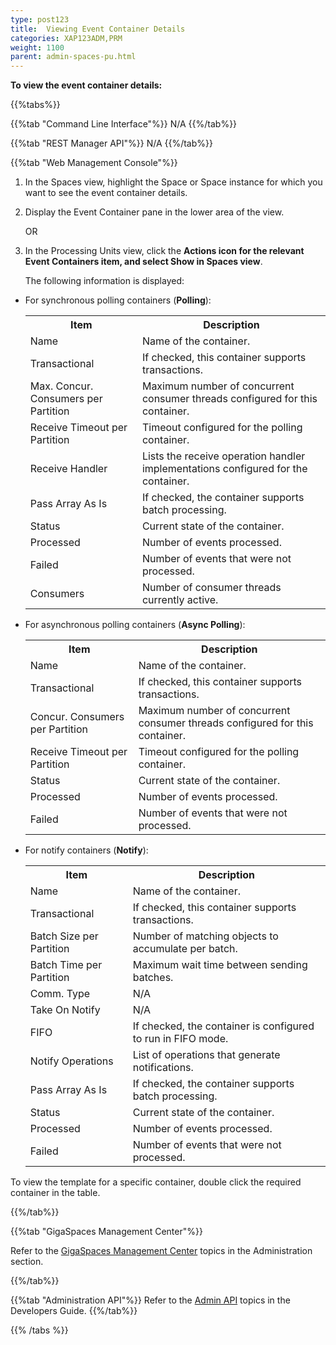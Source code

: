 ```yaml
---
type: post123
title:  Viewing Event Container Details
categories: XAP123ADM,PRM
weight: 1100
parent: admin-spaces-pu.html
---
```

 
 
**To view the event container details:**
<br>

 

{{%tabs%}}
 
{{%tab "Command Line Interface"%}}
N/A
{{%/tab%}}

{{%tab "REST Manager API"%}}
N/A
{{%/tab%}}

{{%tab "Web Management Console"%}}

1. In the Spaces view, highlight the Space or Space instance for which you want to see the event container details.
1. Display the Event Container pane in the lower area of the view.

	OR
1. In the Processing Units view, click the **Actions **icon for the relevant Event Containers item, and select S**how in Spaces view**.

	The following information is displayed:

* For synchronous polling containers (**Polling**):

	<table>
	<tr>
		<th>Item</th>
		<th>Description</th>
	</tr>
	<tr>
		<td>Name</td>
		<td>Name of the container.</td>
	</tr>
	<tr>
		<td>Transactional</td>
		<td>If checked,  this container supports transactions.</td>
	</tr>
	<tr>
		<td>Max. Concur. Consumers per Partition</td>
		<td>Maximum number of concurrent consumer threads configured for this container.</td>
	</tr>
	<tr>
		<td>Receive Timeout per Partition</td>
		<td>Timeout configured for the polling container. </td>
	</tr>
	<tr>
		<td>Receive Handler</td>
		<td>Lists the receive operation handler implementations configured for the container. </td>
	</tr>
	<tr>
		<td>Pass Array As Is</td>
		<td>If checked, the container supports batch processing.</td>
	</tr>
	<tr>
		<td>Status</td>
		<td>Current state of the container.</td>
	</tr>
	<tr>
		<td>Processed</td>
		<td>Number of events processed.</td>
	</tr>
	<tr>
		<td>Failed</td>
		<td>Number of events that were not processed.</td>
	</tr>
	<tr>
		<td>Consumers</td>
		<td>Number of consumer threads currently active.</td>
	</tr>
	</table>

* For asynchronous polling containers (**Async Polling**):

	<table>
	<tr>
		<th>Item</th>
		<th>Description</th>
	</tr>
	<tr>
		<td>Name</td>
		<td>Name of the container.</td>
	</tr>
	<tr>
		<td>Transactional</td>
		<td>If checked,  this container supports transactions.</td>
	</tr>
	<tr>
		<td>Concur. Consumers per Partition</td>
		<td>Maximum number of concurrent consumer threads configured for this container.</td>
	</tr>
	<tr>
		<td>Receive Timeout per Partition</td>
		<td>Timeout configured for the polling container. </td>
	</tr>
	<tr>
		<td>Status</td>
		<td>Current state of the container.</td>
	</tr>
	<tr>
		<td>Processed</td>
		<td>Number of events processed.</td>
	</tr>
	<tr>
		<td>Failed</td>
		<td>Number of events that were not processed.</td>
	</tr>
	</table>

* For notify containers (**Notify**):

	<table>
	<tr>
		<th>Item</th>
		<th>Description</th>
	</tr>
	<tr>
		<td>Name</td>
		<td>Name of the container.</td>
	</tr>
	<tr>
		<td>Transactional</td>
		<td>If checked,  this container supports transactions.</td>
	</tr>
	<tr>
		<td>Batch Size per Partition</td>
		<td>Number of matching objects to accumulate per batch.</td>
	</tr>
	<tr>
		<td>Batch Time per Partition</td>
		<td>Maximum wait time between sending batches.</td>
	</tr>
	<tr>
		<td>Comm. Type</td>
		<td>N/A</td>
	</tr>
	<tr>
		<td>Take On Notify</td>
		<td>N/A</td>
	</tr>
	<tr>
		<td>FIFO</td>
		<td>If checked, the container is configured to run in FIFO mode.</td>
	</tr>
	<tr>
		<td>Notify Operations</td>
		<td>List of operations that generate notifications.</td>
	</tr>
	<tr>
		<td>Pass Array As Is</td>
		<td>If checked, the container supports batch processing.</td>
	</tr>
	<tr>
		<td>Status</td>
		<td>Current state of the container.</td>
	</tr>
	<tr>
		<td>Processed </td>
		<td>Number of events processed.</td>
	</tr>
	<tr>
		<td>Failed</td>
		<td>Number of events that were not processed.</td>
	</tr>
	</table>

To view the template for a specific container, double click the required container in the table.

{{%/tab%}}


{{%tab "GigaSpaces Management Center"%}}

Refer to the [GigaSpaces Management Center](./gigaspaces-management-center.html) topics in the Administration section.

{{%/tab%}}

{{%tab "Administration API"%}}
Refer to the [Admin API](../dev-java/administration-and-monitoring-overview.html) topics in the Developers Guide.
{{%/tab%}}

{{% /tabs %}}

  